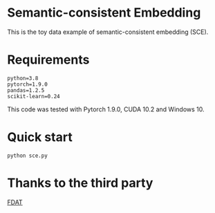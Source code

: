 # Semantic-consistent Embedding
This is the toy data example of semantic-consistent embedding (SCE).

# Requirements
~~~
python=3.8
pytorch=1.9.0
pandas=1.2.5
scikit-learn=0.24
~~~
This code was tested with Pytorch 1.9.0, CUDA 10.2 and Windows 10.  </br>

# Quick start
```shell
python sce.py
```

# Thanks to the third party
[FDAT](https://github.com/LiangjunFeng/Industrial_ZSL)
